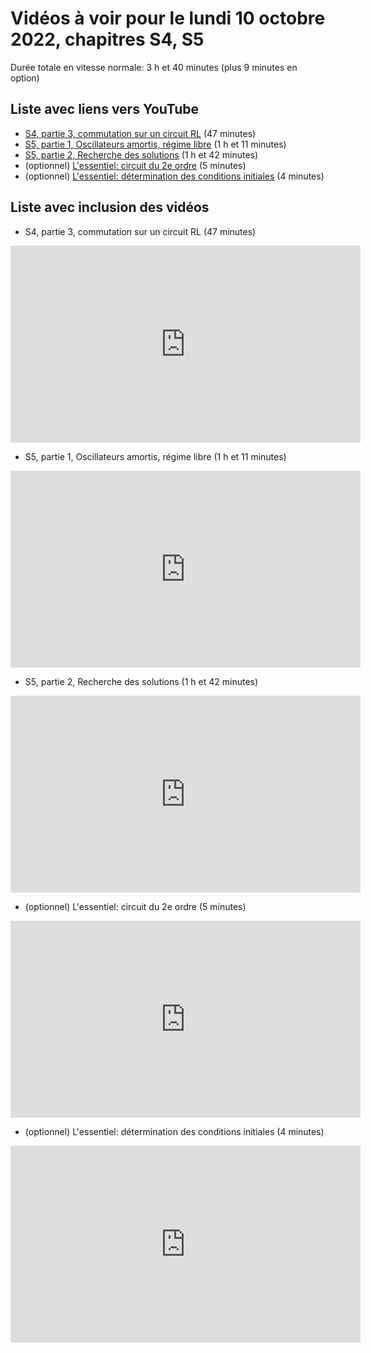 
# Vidéos à voir pour le lundi 10 octobre 2022, chapitres S4, S5

Durée totale en vitesse normale: 3 h et 40 minutes (plus 9 minutes en option)

## Liste avec liens vers YouTube

*  [S4, partie 3, commutation sur un circuit RL](https://youtu.be/fO38pnqPG98) (47 minutes)
*  [S5, partie 1, Oscillateurs amortis, régime libre](https://youtu.be/np3oLodpw2M) (1 h et 11 minutes)
*  [S5, partie 2, Recherche des solutions](https://youtu.be/br1SkE9U0Vo) (1 h et 42 minutes)
* (optionnel) [L'essentiel: circuit du 2e ordre](https://youtu.be/J1LAqBhiPQ4) (5 minutes)
* (optionnel) [L'essentiel: détermination des conditions initiales](https://youtu.be/5kQwORcuAyI) (4 minutes)

## Liste avec inclusion des vidéos

*  S4, partie 3, commutation sur un circuit RL (47 minutes)

 <div style="text-align:center">
<iframe width="560" height="315" src="https://www.youtube.com/embed/fO38pnqPG98" title="YouTube video player" frameborder="0" allow="accelerometer; autoplay; clipboard-write; encrypted-media; gyroscope; picture-in-picture" allowfullscreen></iframe>
</div>
 

*  S5, partie 1, Oscillateurs amortis, régime libre (1 h et 11 minutes)

 <div style="text-align:center">
<iframe width="560" height="315" src="https://www.youtube.com/embed/np3oLodpw2M" title="YouTube video player" frameborder="0" allow="accelerometer; autoplay; clipboard-write; encrypted-media; gyroscope; picture-in-picture" allowfullscreen></iframe>
</div>
 

*  S5, partie 2, Recherche des solutions (1 h et 42 minutes)

 <div style="text-align:center">
<iframe width="560" height="315" src="https://www.youtube.com/embed/br1SkE9U0Vo" title="YouTube video player" frameborder="0" allow="accelerometer; autoplay; clipboard-write; encrypted-media; gyroscope; picture-in-picture" allowfullscreen></iframe>
</div>
 

* (optionnel) L'essentiel: circuit du 2e ordre (5 minutes)

 <div style="text-align:center">
<iframe width="560" height="315" src="https://www.youtube.com/embed/J1LAqBhiPQ4" title="YouTube video player" frameborder="0" allow="accelerometer; autoplay; clipboard-write; encrypted-media; gyroscope; picture-in-picture" allowfullscreen></iframe>
</div>
 

* (optionnel) L'essentiel: détermination des conditions initiales (4 minutes)

 <div style="text-align:center">
<iframe width="560" height="315" src="https://www.youtube.com/embed/5kQwORcuAyI" title="YouTube video player" frameborder="0" allow="accelerometer; autoplay; clipboard-write; encrypted-media; gyroscope; picture-in-picture" allowfullscreen></iframe>
</div>
 

